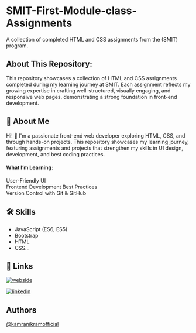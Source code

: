 # SMIT-First-Module-class-Assignments

A collection of completed HTML and CSS assignments from the (SMIT) program.
## About This Repository:   
This repository showcases a collection of HTML and CSS assignments completed during my learning journey at SMIT. Each assignment reflects my growing expertise in crafting well-structured, visually engaging, and responsive web pages, demonstrating a strong foundation in front-end development.



## 🚀 About Me
Hi! 👋 I'm a passionate front-end web developer exploring HTML, CSS, and through hands-on projects. This repository showcases my learning journey, featuring assignments and projects that strengthen my skills in UI design, development, and best coding practices.

#### What I’m Learning:
User-Friendly UI  
Frontend Development Best Practices   
Version Control with Git & GitHub             
## 🛠 Skills
- JavaScript (ES6, ES5) 
- Bootstrap                           
- HTML 
- CSS...


## 🔗 Links
[![webside](https://img.shields.io/badge/webside-1DA1F2?style=for-the-badge&logo=twitter&logoColor=white)](https://saylani-first-module-class.vercel.app/)

[![linkedin](https://img.shields.io/badge/linkedin-0A66C2?style=for-the-badge&logo=linkedin&logoColor=white)](https://www.linkedin.com/in/kamranikramofficial/)

## Authors

[@kamranikramofficial](https://www.github.com/kamranikramofficial)

